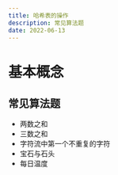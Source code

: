 ```yaml
---
title: 哈希表的操作
description: 常见算法题
date: 2022-06-13
---
```


# 基本概念

## 常见算法题

- 两数之和
- 三数之和
- 字符流中第一个不重复的字符
- 宝石与石头
- 每日温度


